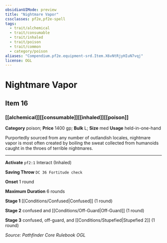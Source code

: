 ```yaml
---
obsidianUIMode: preview
title: "Nightmare Vapor"
cssclasses: pf2e,pf2e-spell
tags:
  - trait/alchemical
  - trait/consumable
  - trait/inhaled
  - trait/poison
  - trait/common
  - category/poison
aliases: "Compendium.pf2e.equipment-srd.Item.X6vNtRjyHIuN7vqj"
license: OGL
---
```

# Nightmare Vapor
## Item 16
### [[alchemical]][[consumable]][[inhaled]][[poison]]

**Category** poison; 
**Price** 1400 gp; 
**Bulk** L; **Size** med
**Usage** held-in-one-hand

Purportedly sourced from any number of outlandish locales, nightmare vapor is most often created by boiling the sweat collected from humanoids caught in the throes of terrible nightmares.

* * *

**Activate** `pf2:1` Interact (Inhaled)

**Saving Throw** `DC 36 Fortitude check`

**Onset** 1 round

**Maximum Duration** 6 rounds

**Stage 1** [[Conditions/Confused|Confused]] (1 round)

**Stage 2** confused and [[Conditions/Off-Guard|Off-Guard]] (1 round)

**Stage 3** confused, off-guard, and [[Conditions/Stupefied|Stupefied 2]] (1 round)

*Source: Pathfinder Core Rulebook*
*OGL*